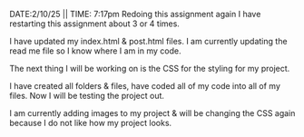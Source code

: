 DATE:2/10/25 || TIME: 7:17pm
Redoing this assignment again
I have restarting this assignment about 3 or 4 times.

I have updated my index.html & post.html files.
I am currently updating the read me file so I know where I am in my code.

The next thing I will be working on is the CSS for the styling for my project.

I have created all folders & files, have coded all of my code into all of my files. Now I will be testing the project out.

I am currently adding images to my project & will be changing the CSS again because I do not like how my project looks.
